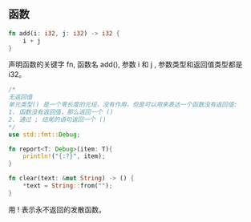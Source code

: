 ## 函数

```rust
fn add(i: i32, j: i32) -> i32 {
    i + j
}
```
声明函数的关键字 fn, 函数名 add(), 参数 i 和 j , 参数类型和返回值类型都是 i32。

```rust
/*
无返回值
单元类型() 是一个零长度的元组，没有作用，但是可以用来表达一个函数没有返回值:
1. 函数没有返回值，那么返回一个 ()
2. 通过 ; 结尾的语句返回一个 ()
*/
use std::fmt::Debug;

fn report<T: Debug>(item: T){
    println!("{:?}", item);
}

fn clear(text: &mut String) -> () {
    *text = String::from("");
}
```
用 ! 表示永不返回的发散函数。
